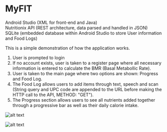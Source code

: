 # MyFIT

Android Studio (XML for front-end and Java) <br>
Nutritionix API (REST architecture, data parsed and handled in JSON) <br>
SQLite (embedded database within Android Studio to store User information and Food Logs) <br>

This is a simple demonstration of how the application works.

1. User is prompted to login <br>
2. If no account exists, user is taken to a register page where all necessary information is entered to calculate the BMR (Basal Metabollic Rate). <br>
3. User is taken to the main page where two options are shown: Progress and Food Log. <br>
4. The Food Log allows users to add items through text, speech and scan (String query and UPC code are appended to the URL before making the HTTP call to the API, METHOD: "GET"). <br>
5. The Progress section allows users to see all nutrients added together through a progressive bar as well as their daily calorie intake. <br>

![alt text](https://venus.cs.qc.cuny.edu/~yoes9965/MyFIT1.png)

![alt text](https://venus.cs.qc.cuny.edu/~yoes9965/MyFIT2.png)
